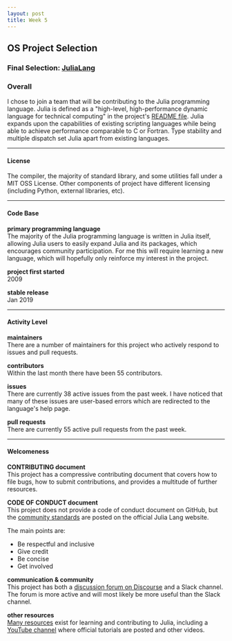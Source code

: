 ```yaml
---
layout: post
title: Week 5
---
```


## OS Project Selection  
### Final Selection: **[JuliaLang](https://github.com/JuliaLang/julia.git)**

### Overall
I chose to join a team that will be contributing to the Julia programming language. Julia is defined as a "high-level, high-performance dynamic language for technical computing" in the project's [README file](https://github.com/JuliaLang/julia/blob/master/README.md). Julia expands upon the capabilities of existing scripting languages while being able to achieve performance comparable to C or Fortran. Type stability and multiple dispatch set Julia apart from existing languages.

---
#### License  
The compiler, the majority of standard library, and some utilities fall under a MIT OSS License. Other components of project have different licensing (including Python, external libraries, etc).

---
#### Code Base
**primary programming language**  
The majority of the Julia programming language is written in Julia itself, allowing Julia users to easily expand Julia and its packages, which encourages community participation. For me this will require learning a new language, which will hopefully only reinforce my interest in the project.

**project first started**  
2009

**stable release**  
Jan 2019

---
#### Activity Level
**maintainers**  
There are a number of maintainers for this project who actively respond to issues and pull requests.

**contributors**  
Within the last month there have been 55 contributors.

**issues**  
There are currently 38 active issues from the past week. I have noticed that many of these issues are user-based errors which are redirected to the language's help page.

**pull requests**  
There are currently 55 active pull requests from the past week.

---
#### Welcomeness
**CONTRIBUTING document**  
This project has a compressive contributing document that covers how to file bugs, how to submit contributions, and provides a multitude of further resources.

**CODE OF CONDUCT document**  
This project does not provide a code of conduct document on GitHub, but the [community standards](https://julialang.org/community/standards/) are posted on the official Julia Lang website.

The main points are:
* Be respectful and inclusive   
* Give credit   
* Be concise   
* Get involved   

**communication & community**  
This project has both a [discussion forum on Discourse](https://discourse.julialang.org/) and a Slack channel. The forum is more active and will most likely be more useful than the Slack channel.

**other resources**  
[Many resources](https://julialang.org/community/) exist for learning and contributing to Julia, including a [YouTube channel](https://www.youtube.com/user/JuliaLanguage) where official tutorials are posted and other videos.
